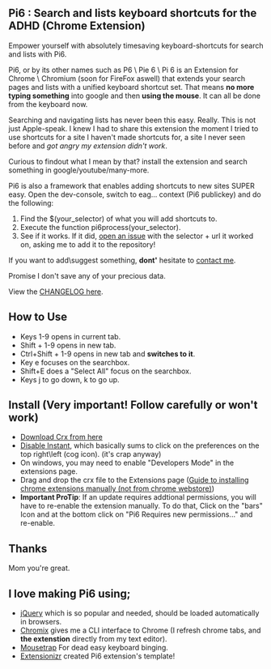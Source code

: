 ## Pi6 : Search and lists keyboard shortcuts for the ADHD (Chrome Extension)
Empower yourself with absolutely timesaving keyboard-shortcuts for search and lists with Pi6.

Pi6, or by its other names such as P6 \ Pie 6 \ Pi 6 is an Extension for Chrome \ Chromium (soon for FireFox aswell) that extends your search pages and lists with a unified keyboard shortcut set. That means **no more typing something** into google and then **using the mouse**. It can all be done from the keyboard now.

Searching and navigating lists has never been this easy. Really. This is not just Apple-speak.
I knew I had to share this extension the moment I tried to use shortcuts for a site I haven't made shortcuts for, a site I never seen before and *got angry my extension didn't work*.

Curious to findout what I mean by that? install the extension and search something in google/youtube/many-more.

Pi6 is also a framework that enables adding shortcuts to new sites SUPER easy.
Open the dev-console, switch to eag... context (Pi6 publickey) and do the following:
1. Find the $(your_selector) of what you will add shortcuts to.
2. Execute the function pi6process(your_selector).
3. See if it works. If it did, [open an issue](https://github.com/wildeyes/Pi6/issues/new) with the selector + url it worked on, asking me to add it to the repository!

If you want to add\suggest something, **dont'** hesitate to [contact me](364saga@gmail.com).

Promise I don't save any of your precious data.

View the [CHANGELOG here](https://github.com/wildeyes/Pi6/master/CHANGELOG.md).

## How to Use
- Keys 1-9 opens in current tab.
- Shift + 1-9 opens in new tab.
- Ctrl+Shift + 1-9 opens in new tab and **switches to it**.
- Key e focuses on the searchbox.
- Shift+E does a "Select All" focus on the searchbox.
- Keys j to go down, k to go up.

## Install (Very important! Follow carefully or won't work)
- [Download Crx from here](https://github.com/wildeyes/Pi6/raw/master/data/pi6.crx)
- [Disable Instant](https://www.google.com/search?q=disable+google+instant), which basically sums to click on the preferences on the top right\left (cog icon). (it's crap anyway)
- On windows, you may need to enable "Developers Mode" in the extensions page.
- Drag and drop the crx file to the Extensions page ([Guide to installing chrome extensions manually (not from chrome webstore)](http://www.howtogeek.com/120743/how-to-install-extensions-from-outside-the-chrome-web-store/))
- **Important ProTip**: If an update requires addtional permissions, you will have to re-enable the extension manually. To do that, Click on the "bars" Icon and at the bottom click on "Pi6 Requires new permissions..." and re-enable.

## Thanks
Mom you're great.

## I love making Pi6 using;
- [jQuery](http://jquery.com/) which is so popular and needed, should be loaded automatically in browsers.
- [Chromix](https://github.com/smblott-github/chromix) gives me a CLI interface to Chrome (I refresh chrome tabs, and **the extenstion** directly from my text editor).
- [Mousetrap](http://craig.is/killing/mice) For dead easy keyboard binging.
- [Extensionizr](http://extensionizr.com) created Pi6 extension's template!